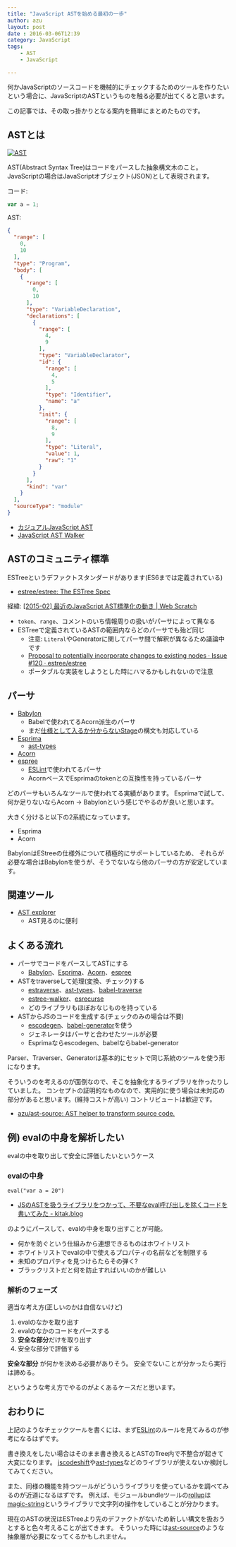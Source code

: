 ```yaml
---
title: "JavaScript ASTを始める最初の一歩"
author: azu
layout: post
date : 2016-03-06T12:39
category: JavaScript
tags:
    - AST
    - JavaScript

---
```


何かJavaScriptのソースコードを機械的にチェックするためのツールを作りたいという場合に、JavaScriptのASTというものを触る必要が出てくると思います。

この記事では、その取っ掛かりとなる案内を簡単にまとめたものです。

## ASTとは

[![AST](http://efcl.info/wp-content/uploads/2016/03/06-1457240557.png)](http://azu.github.io/slide/JSojisan/#8)

AST(Abstract Syntax Tree)はコードをパースした抽象構文木のこと。
JavaScriptの場合はJavaScriptオブジェクト(JSON)として表現されます。

コード:

```js
var a = 1;
```

AST:

```json
{
  "range": [
    0,
    10
  ],
  "type": "Program",
  "body": [
    {
      "range": [
        0,
        10
      ],
      "type": "VariableDeclaration",
      "declarations": [
        {
          "range": [
            4,
            9
          ],
          "type": "VariableDeclarator",
          "id": {
            "range": [
              4,
              5
            ],
            "type": "Identifier",
            "name": "a"
          },
          "init": {
            "range": [
              8,
              9
            ],
            "type": "Literal",
            "value": 1,
            "raw": "1"
          }
        }
      ],
      "kind": "var"
    }
  ],
  "sourceType": "module"
}
```

- [カジュアルJavaScript AST](http://azu.github.io/slide/JSojisan/)
- [JavaScript AST Walker](http://azu.github.io/slide/tkbjs/js-ast-walker.html)

## ASTのコミュニティ標準

ESTreeというデファクトスタンダードがあります(ES6までは定義されている)

- [estree/estree: The ESTree Spec](https://github.com/estree/estree "estree/estree: The ESTree Spec")

経緯: [[2015-02] 最近のJavaScript AST標準化の動き | Web Scratch](http://efcl.info/2015/02/26/recent-js-ast/ "[2015-02] 最近のJavaScript AST標準化の動き | Web Scratch")

- `token`、`range`、コメントのいち情報周りの扱いがパーサによって異なる
- ESTreeで定義されているASTの範囲内ならどのパーサでも殆ど同じ
	- 注意: `Literal`やGeneratorに関してパーサ間で解釈が異なるため議論中です
	- [Proposal to potentially incorporate changes to existing nodes · Issue #120 · estree/estree](https://github.com/estree/estree/issues/120 "Proposal to potentially incorporate changes to existing nodes · Issue #120 · estree/estree")
	- ポータブルな実装をしようとした時にハマるかもしれないので注意

## パーサ

- [Babylon](https://github.com/babel/babel/tree/master/packages/babylon "Babylon")
	- Babelで使われてるAcorn派生のパーサ
	- まだ[仕様として入るか分からないStage](http://azu.github.io/slide-what-is-ecmascript/slide/12.html "TC39 Process: Stage | ECMAScriptとは何か？")の構文も対応している
- [Esprima](http://esprima.org/ "Esprima")
	- [ast-types](https://github.com/benjamn/ast-types "ast-types")
- [Acorn](https://github.com/ternjs/acorn "Acorn")
- [espree](https://github.com/eslint/espree "espree")
	- [ESLint](http://eslint.org/ "ESLint")で使われてるパーサ
	- AcornベースでEsprimaのtokenとの互換性を持っているパーサ

どのパーサもいろんなツールで使われてる実績があります。
Esprimaで試して、何か足りないならAcorn -> Babylonという感じでやるのが良いと思います。

大きく分けると以下の2系統になっています。

- Esprima
- Acorn

BabylonはEStreeの仕様外について積極的にサポートしているため、
それらが必要な場合はBabylonを使うが、そうでないなら他のパーサの方が安定しています。

## 関連ツール

- [AST explorer](http://astexplorer.net/ "AST explorer")
  - AST見るのに便利

## よくある流れ

- パーサでコードをパースしてASTにする
	- [Babylon](https://github.com/babel/babel/tree/master/packages/babylon "Babylon")、[Esprima](http://esprima.org/ "Esprima")、[Acorn](https://github.com/ternjs/acorn "Acorn")、[espree](https://github.com/eslint/espree "espree")
- ASTをtraverseして処理(変換、チェック)する
	- [estraverse](https://github.com/estools/estraverse "estraverse")、[ast-types](https://github.com/benjamn/ast-types#ast-traversal "ast-types")、[babel-traverse](https://github.com/babel/babel/tree/master/packages/babel-traverse "babel-traverse")
	- [estree-walker](https://github.com/Rich-Harris/estree-walker "estree-walker")、[esrecurse](https://github.com/estools/esrecurse "esrecurse")
	- どのライブラリもほぼおなじものを持っている
- ASTからJSのコードを生成する(チェックのみの場合は不要)
	- [escodegen](https://github.com/estools/escodegen "escodegen")、[babel-generator](https://www.npmjs.com/package/babel-generator "babel-generator")を使う
	- ジェネレータはパーサと合わせたツールが必要
	- Esprimaならescodegen、babelならbabel-generator

Parser、Traverser、Generatorは基本的にセットで同じ系統のツールを使う形になります。

そういうのを考えるのが面倒なので、そこを抽象化するライブラリを作ったりしていました。
コンセプトの証明的なものなので、実用的に使う場合は未対応の部分があると思います。(維持コストが高い)
コントリビュートは歓迎です。

- [azu/ast-source: AST helper to transform source code.](https://github.com/azu/ast-source "azu/ast-source: AST helper to transform source code.")

## 例) evalの中身を解析したい

evalの中を取り出して安全に評価したいというケース

### evalの中身

```
eval("var a = 20")
```

- [JSのASTを扱うライブラリをつかって、不要なeval呼び出しを除くコードを書いてみた - kitak.blog](http://kitak.hatenablog.jp/entry/2014/11/15/233649 "JSのASTを扱うライブラリをつかって、不要なeval呼び出しを除くコードを書いてみた - kitak.blog")

のようにパースして、evalの中身を取り出すことが可能。

- 何かを防ぐという仕組みから連想できるものはホワイトリスト
- ホワイトリストでevalの中で使えるプロパティの名前などを制限する
- 未知のプロパティを見つけらたらその弾く?
- ブラックリストだと何を防止すればいいのかが難しい

### 解析のフェーズ

適当な考え方(正しいのかは自信ないけど)

1. evalのなかを取り出す
2. evalのなかのコードをパースする
3. **安全な部分**だけを取り出す
4. 安全な部分で評価する

**安全な部分** が何かを決める必要がありそう。
安全でないことが分かったら実行は諦める。

というような考え方でやるのがよくあるケースだと思います。

## おわりに

上記のようなチェックツールを書くには、まず[ESLint](http://eslint.org/ "ESLint")のルールを見てみるのが参考になるはずです。

書き換えをしたい場合はそのまま書き換えるとASTのTree内で不整合が起きて大変になります。
[jscodeshift](https://github.com/facebook/jscodeshift "jscodeshift")や[ast-types](https://github.com/benjamn/ast-types#ast-traversal "ast-types")などのライブラリが使えないか検討してみてください。

また、同様の機能を持つツールがどういうライブラリを使っているかを調べてみるのが近道になるはずです。
例えば、モジュールbundleツールの[rollup](https://github.com/rollup/rollup "rollup")は[magic-string](https://github.com/Rich-Harris/magic-string "magic-string")というライブラリで文字列の操作をしていることが分かります。

現在のASTの状況はESTreeより先のデファクトがないため新しい構文を扱おうとすると色々考えることが出てきます。
そういった時には[ast-source](https://github.com/azu/ast-source "ast-source")のような抽象層が必要になってくるかもしれません。
